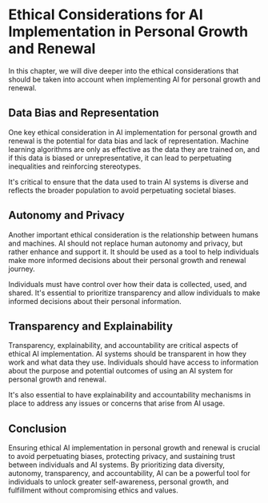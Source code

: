 Ethical Considerations for AI Implementation in Personal Growth and Renewal
================================================================================================================================================

In this chapter, we will dive deeper into the ethical considerations that should be taken into account when implementing AI for personal growth and renewal.

Data Bias and Representation
----------------------------

One key ethical consideration in AI implementation for personal growth and renewal is the potential for data bias and lack of representation. Machine learning algorithms are only as effective as the data they are trained on, and if this data is biased or unrepresentative, it can lead to perpetuating inequalities and reinforcing stereotypes.

It's critical to ensure that the data used to train AI systems is diverse and reflects the broader population to avoid perpetuating societal biases.

Autonomy and Privacy
--------------------

Another important ethical consideration is the relationship between humans and machines. AI should not replace human autonomy and privacy, but rather enhance and support it. It should be used as a tool to help individuals make more informed decisions about their personal growth and renewal journey.

Individuals must have control over how their data is collected, used, and shared. It's essential to prioritize transparency and allow individuals to make informed decisions about their personal information.

Transparency and Explainability
-------------------------------

Transparency, explainability, and accountability are critical aspects of ethical AI implementation. AI systems should be transparent in how they work and what data they use. Individuals should have access to information about the purpose and potential outcomes of using an AI system for personal growth and renewal.

It's also essential to have explainability and accountability mechanisms in place to address any issues or concerns that arise from AI usage.

Conclusion
----------

Ensuring ethical AI implementation in personal growth and renewal is crucial to avoid perpetuating biases, protecting privacy, and sustaining trust between individuals and AI systems. By prioritizing data diversity, autonomy, transparency, and accountability, AI can be a powerful tool for individuals to unlock greater self-awareness, personal growth, and fulfillment without compromising ethics and values.
